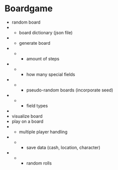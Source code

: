 # Boardgame
- random board
- - board dictionary (json file)
- - generate board
- - - amount of steps
- - - how many special fields
- - - pseudo-random boards (incorporate seed)
- - - field types
- 
- visualize board
- play on a board
- - multiple player handling
- - - save data (cash, location, character)
- - - random rolls